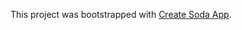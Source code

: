 This project was bootstrapped with [Create Soda App](https://github.com/solid-soda/create-soda-app).
